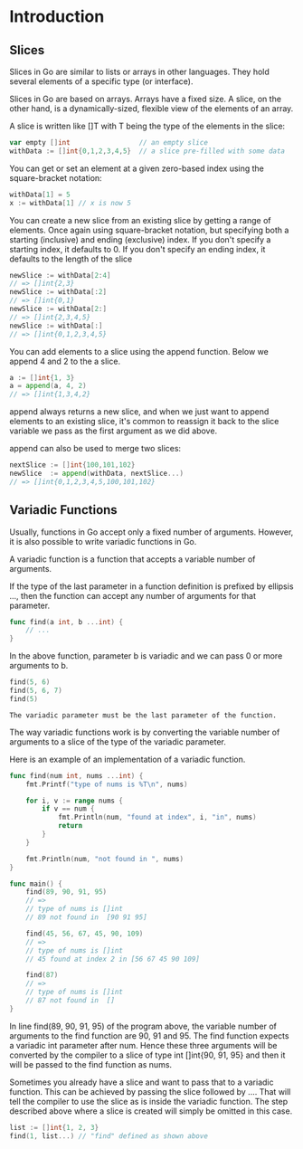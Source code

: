 # Introduction
## Slices
Slices in Go are similar to lists or arrays in other languages. They hold several elements of a specific type (or interface).

Slices in Go are based on arrays. Arrays have a fixed size. A slice, on the other hand, is a dynamically-sized, flexible view of the elements of an array.

A slice is written like []T with T being the type of the elements in the slice:

```go
var empty []int                 // an empty slice
withData := []int{0,1,2,3,4,5}  // a slice pre-filled with some data
```

You can get or set an element at a given zero-based index using the square-bracket notation:
```go
withData[1] = 5
x := withData[1] // x is now 5
```

You can create a new slice from an existing slice by getting a range of elements. Once again using square-bracket notation, but specifying both a starting (inclusive) and ending (exclusive) index. If you don't specify a starting index, it defaults to 0. If you don't specify an ending index, it defaults to the length of the slice
```go
newSlice := withData[2:4]
// => []int{2,3}
newSlice := withData[:2]
// => []int{0,1}
newSlice := withData[2:]
// => []int{2,3,4,5}
newSlice := withData[:]
// => []int{0,1,2,3,4,5}
```

You can add elements to a slice using the append function. Below we append 4 and 2 to the a slice.
```go
a := []int{1, 3}
a = append(a, 4, 2)
// => []int{1,3,4,2}
```
append always returns a new slice, and when we just want to append elements to an existing slice, it's common to reassign it back to the slice variable we pass as the first argument as we did above.

append can also be used to merge two slices:
```go
nextSlice := []int{100,101,102}
newSlice  := append(withData, nextSlice...)
// => []int{0,1,2,3,4,5,100,101,102}
```
## Variadic Functions
Usually, functions in Go accept only a fixed number of arguments. However, it is also possible to write variadic functions in Go.

A variadic function is a function that accepts a variable number of arguments.

If the type of the last parameter in a function definition is prefixed by ellipsis ..., then the function can accept any number of arguments for that parameter.
```go
func find(a int, b ...int) {
    // ...
}
```
In the above function, parameter b is variadic and we can pass 0 or more arguments to b.
```go
find(5, 6)
find(5, 6, 7)
find(5)
```
```caution
The variadic parameter must be the last parameter of the function.
```
The way variadic functions work is by converting the variable number of arguments to a slice of the type of the variadic parameter.

Here is an example of an implementation of a variadic function.
```go
func find(num int, nums ...int) {
    fmt.Printf("type of nums is %T\n", nums)

    for i, v := range nums {
        if v == num {
            fmt.Println(num, "found at index", i, "in", nums)
            return
        }
    }

    fmt.Println(num, "not found in ", nums)
}

func main() {
    find(89, 90, 91, 95)
    // =>
    // type of nums is []int
    // 89 not found in  [90 91 95]

    find(45, 56, 67, 45, 90, 109)
    // =>
    // type of nums is []int
    // 45 found at index 2 in [56 67 45 90 109]

    find(87)
    // =>
    // type of nums is []int
    // 87 not found in  []
}
```
In line find(89, 90, 91, 95) of the program above, the variable number of arguments to the find function are 90, 91 and 95. The find function expects a variadic int parameter after num. Hence these three arguments will be converted by the compiler to a slice of type int []int{90, 91, 95} and then it will be passed to the find function as nums.

Sometimes you already have a slice and want to pass that to a variadic function. This can be achieved by passing the slice followed by .... That will tell the compiler to use the slice as is inside the variadic function. The step described above where a slice is created will simply be omitted in this case.
```go
list := []int{1, 2, 3}
find(1, list...) // "find" defined as shown above
```